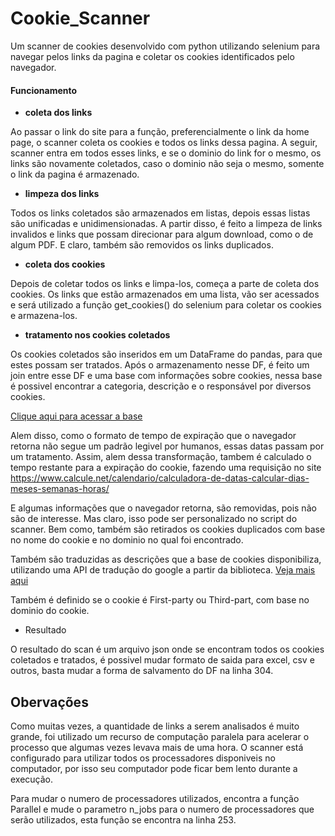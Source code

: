 # Cookie_Scanner
 Um scanner de cookies desenvolvido com python utilizando selenium para navegar pelos links da pagina e coletar os cookies identificados pelo navegador.
 
 #### Funcionamento
 * **coleta dos links**

 Ao passar o link do site para a função, preferencialmente o link da home page, o scanner coleta os cookies e todos os links dessa pagina. A seguir, scanner entra em todos esses links, e se o dominio do link for o mesmo, os links são novamente coletados, caso o dominio não seja o mesmo, somente o link da pagina é armazenado.
 
 * **limpeza dos links**
 
 Todos os links coletados são armazenados em listas, depois essas listas são unificadas e unidimensionadas. A partir disso, é feito a limpeza de links invalidos e links que possam direcionar para algum download, como o de algum PDF. E claro, também são removidos os links duplicados.
 
* **coleta dos cookies**

 Depois de coletar todos os links e limpa-los, começa a parte de coleta dos cookies. Os links que estão armazenados em uma lista, vão ser acessados e será utilizado a função get_cookies() do selenium para coletar os cookies e armazena-los. 
 
 * **tratamento nos cookies coletados**

Os cookies coletados são inseridos em um DataFrame do pandas, para que estes possam ser tratados. Após o armazenamento nesse DF, é feito um join entre esse DF e uma base
com informações sobre cookies, nessa base é possivel encontrar a categoria, descrição e o responsável por diversos cookies.

[Clique aqui para acessar a base](https://github.com/jkwakman/Open-Cookie-Database/)
 
 Alem disso, como o formato de tempo de expiração que o navegador retorna não segue um padrão legivel por humanos, essas datas passam por um tratamento. Assim, alem dessa transformação, tambem é calculado o tempo restante para a expiração do cookie, fazendo uma requisição no site https://www.calcule.net/calendario/calculadora-de-datas-calcular-dias-meses-semanas-horas/
 
 E algumas informações que o navegador retorna, são removidas, pois não são de interesse. Mas claro, isso pode ser personalizado no script do scanner. Bem como, também são retirados os cookies duplicados com base no nome do cookie e no dominio no qual foi encontrado.
 
 Também são traduzidas as descrições que a base de cookies disponibiliza, utilizando uma API de tradução do google a partir da biblioteca. [Veja mais aqui](https://pypi.org/project/googletrans/)
 
 Também é definido se o cookie é First-party ou Third-part, com base no dominio do cookie.
 
 * Resultado

O resultado do scan é um arquivo json onde se encontram todos os cookies coletados e tratados, é possivel mudar formato de saida para excel, csv e outros, basta mudar a forma de salvamento do DF na linha 304.
 
 ## Obervações
 Como muitas vezes, a quantidade de links a serem analisados é muito grande, foi utilizado um recurso de computação paralela para acelerar o processo que algumas vezes
 levava mais de uma hora. O scanner está configurado para utilizar todos os processadores disponiveis no computador, por isso seu computador pode ficar bem lento durante a execução.
 
 Para mudar o numero de processadores utilizados, encontra a função Parallel e mude o parametro n_jobs para o numero de processadores que serão utilizados, esta função se encontra na linha 253.
 
 
 
